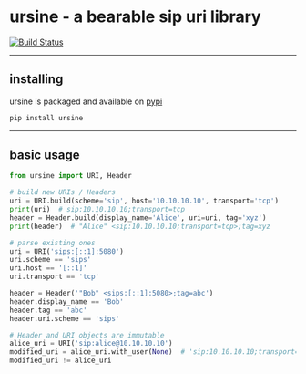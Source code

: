 # ursine - a bearable sip uri library

[![Build Status](https://travis-ci.org/sangoma/ursine.svg?branch=master)](https://travis-ci.org/sangoma/ursine)

----
## installing
ursine is packaged and available on [pypi](https://pypi.org/project/ursine)

```sh
pip install ursine
```

----
## basic usage

```python
from ursine import URI, Header

# build new URIs / Headers
uri = URI.build(scheme='sip', host='10.10.10.10', transport='tcp')
print(uri)  # sip:10.10.10.10;transport=tcp
header = Header.build(display_name='Alice', uri=uri, tag='xyz')
print(header)  # "Alice" <sip:10.10.10.10;transport=tcp>;tag=xyz

# parse existing ones
uri = URI('sips:[::1]:5080')
uri.scheme == 'sips'
uri.host == '[::1]'
uri.transport == 'tcp'

header = Header('"Bob" <sips:[::1]:5080>;tag=abc')
header.display_name == 'Bob'
header.tag == 'abc'
header.uri.scheme == 'sips'

# Header and URI objects are immutable
alice_uri = URI('sip:alice@10.10.10.10')
modified_uri = alice_uri.with_user(None)  # 'sip:10.10.10.10;transport=udp'
modified_uri != alice_uri
```
